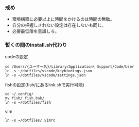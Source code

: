 ### 戒め
* 環境構築に必要以上に時間をかけるのは時間の無駄。
* 自分の把握しきれない設定は存在しないも同じ。
* 必要最低限を意識しろ。

### 暫くの間のinstall.sh代わり
codeの設定
```
cd /Users/{ユーザー名}/Library/Application\ Support/Code/User
ln -s ~/dotfiles/vscode/keybindings.json
ln -s ~/dotfiles/vscode/settings.json
```

fishの設定(fish/にあるlink.shで実行可能)
```
cd ~/.config/
mv fish/ fish.bak/
ln -s ~/dotfiles/fish
```

vim
```
ln -s ~/dotfiles/.vimrc
```

